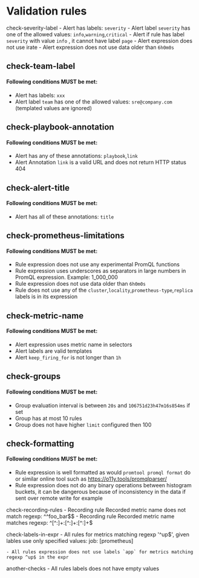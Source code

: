 
# Validation rules

  check-severity-label
    - Alert has labels: `severity`
    - Alert label `severity` has one of the allowed values: `info`,`warning`,`critical`
    - Alert if rule has label `severity` with value `info` , it cannot have label `page`
    - Alert expression does not use irate
    - Alert expression does not use data older than `6h0m0s`

## check-team-label
#### Following conditions MUST be met:
  - Alert has labels: `xxx`
  - Alert label `team` has one of the allowed values: `sre@company.com` (templated values are ignored)

## check-playbook-annotation
#### Following conditions MUST be met:
  - Alert has any of these annotations: `playbook`,`link`
  - Alert Annotation `link` is a valid URL and does not return HTTP status 404

## check-alert-title
#### Following conditions MUST be met:
  - Alert has all of these annotations: `title`

## check-prometheus-limitations
#### Following conditions MUST be met:
  - Rule expression does not use any experimental PromQL functions
  - Rule expression uses underscores as separators in large numbers in PromQL expression. Example: 1_000_000
  - Rule expression does not use data older than `6h0m0s`
  - Rule does not use any of the `cluster`,`locality`,`prometheus-type`,`replica` labels is in its expression

## check-metric-name
#### Following conditions MUST be met:
  - Alert expression uses metric name in selectors
  - Alert labels are valid templates
  - Alert `keep_firing_for` is not longer than `1h`

## check-groups
#### Following conditions MUST be met:
  - Group evaluation interval is between `20s` and `106751d23h47m16s854ms` if set
  - Group has at most 10 rules
  - Group does not have higher `limit` configured then 100

## check-formatting
#### Following conditions MUST be met:
  - Rule expression is well formatted as would `promtool promql format` do or similar online tool such as https://o11y.tools/promqlparser/
  - Rule expression does not do any binary operations between histogram buckets, it can be dangerous because of inconsistency in the data if sent over remote write for example

  check-recording-rules
    - Recording rule Recorded metric name does not match regexp: ^^foo_bar$$
    - Recording rule Recorded metric name matches regexp: ^[^:]&#43;:[^:]&#43;:[^:]&#43;$

  check-labels-in-expr
    - All rules for metrics matching regexp &#39;^up$&#39;, given lables use only specified values: job: [prometheus]

    - All rules expression does not use labels `app` for metrics matching regexp ^up$ in the expr

  another-checks
    - All rules labels does not have empty values

